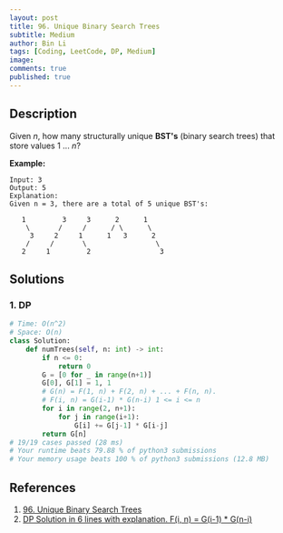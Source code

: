 ```yaml
---
layout: post
title: 96. Unique Binary Search Trees
subtitle: Medium
author: Bin Li
tags: [Coding, LeetCode, DP, Medium]
image: 
comments: true
published: true
---
```


## Description

Given *n*, how many structurally unique **BST's** (binary search trees) that store values 1 ... *n*?

**Example:**

```
Input: 3
Output: 5
Explanation:
Given n = 3, there are a total of 5 unique BST's:

   1         3     3      2      1
    \       /     /      / \      \
     3     2     1      1   3      2
    /     /       \                 \
   2     1         2                 3
```

## Solutions
### 1. DP

```python
# Time: O(n^2)
# Space: O(n)
class Solution:
    def numTrees(self, n: int) -> int:
        if n <= 0:
            return 0
        G = [0 for _ in range(n+1)]
        G[0], G[1] = 1, 1
        # G(n) = F(1, n) + F(2, n) + ... + F(n, n). 
        # F(i, n) = G(i-1) * G(n-i)	1 <= i <= n 
        for i in range(2, n+1):
            for j in range(i+1):
                G[i] += G[j-1] * G[i-j]
        return G[n]
# 19/19 cases passed (28 ms)
# Your runtime beats 79.88 % of python3 submissions
# Your memory usage beats 100 % of python3 submissions (12.8 MB)
```

## References
1. [96. Unique Binary Search Trees](https://leetcode.com/problems/unique-binary-search-trees)
2. [DP Solution in 6 lines with explanation. F(i, n) = G(i-1) * G(n-i)](https://leetcode.com/problems/unique-binary-search-trees/discuss/31666/DP-Solution-in-6-lines-with-explanation.-F(i-n)-G(i-1)-*-G(n-i))